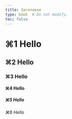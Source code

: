 ```yaml
---
title: Заголовки
type: book  # Do not modify.
toc: false
---
```


# ⌘1 Hello 

## ⌘2     Hello

### ⌘3 		Hello

#### ⌘4 		Hello

##### ⌘5 		  Hello

###### ⌘6 			Hello

